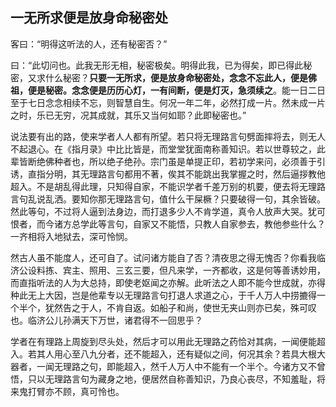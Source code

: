 ##  一无所求便是放身命秘密处

客曰：“明得这听法的人，还有秘密否？”

曰：“此切问也。此我无形无相，秘密极矣。明得此我，已为得矣，即已得此秘密，又求什么秘密？**只要一无所求，便是放身命秘密处，念念不忘此人，便是佛祖，便是秘密。念念便是历历心灯，一有间断，便是灯灭，急须续之**。能一日二日至于七日念念相续不忘，则智慧自生。何况一年二年，必然打成一片。然未成一片之时，乐已无穷，况其成就，其乐又当何如耶？此即秘密也。”

说法要有出的路，使来学者人人都有所望。若只将无理路言句劈面摔将去，则无人不起退心。在《指月录》中比比皆是，而堂堂犹面南称善知识。若以世尊较之，此辈皆断绝佛种者也，所以绝子绝孙。宗门虽是单提正印，若初学来问，必须善于引诱，直指分明，其无理路言句都用不著，俟其不能跳出我掌握之时，然后逼拶教他超入。不是胡乱得此理，只知得自家，不能识学者千差万别的机要，便去将无理路言句乱说乱洒。要知你那无理路言句，值什么干屎橛？只要破得一句，其余皆破。然此等句，不过将人逼到法身边，而打退多少人不肯学道，真令人放声大哭。犹可恨者，而今诸方总学此等言句，自家又不能悟，只教人自家参去，教他参些什么？一齐相将入地狱去，深可怜悯。

然古人虽不能度人，还可自了。试问诸方能自了否？清夜思之得无愧否？你看我临济公设料拣、宾主、照用、三玄三要，但凡来学，一齐都收，这是何等善诱妙用，而直指听法的人为大总持，即使老妪闻之亦解。此听法之人即不能今世成就，亦得种此无上大因，岂是他辈专以无理路言句打退人求道之心，于千人万人中捞摝得一个半个，犹然告之于人，不肯自返。如船子和尚，使世无夹山则亦已矣，殊可叹也。临济公儿孙满天下万世，诸君得不一回思乎？

学者在有理路上周旋到尽头处，然后才可以用此无理路之药恰对其病，一闻便能超入。若其人用心至八九分者，还不能超入，还有疑似之间，何况其余？若具大根大器者，一闻无理路之句，即能超入，然千人万人中不能有一个半个。今诸方又不曾悟，只以无理路言句为藏身之地，便居然自称善知识，乃良心丧尽，不知羞耻，将来鬼打臂亦不顾，真可怜也。

